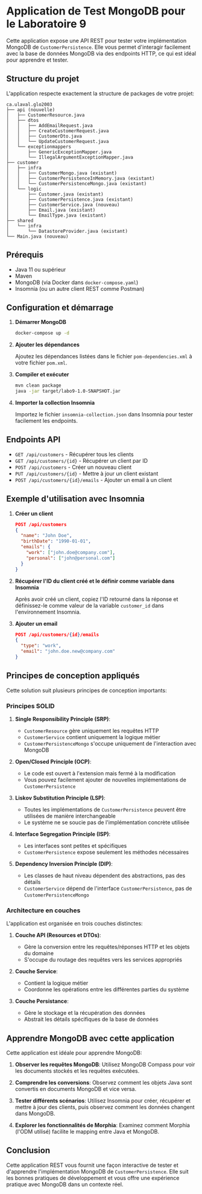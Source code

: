 # Application de Test MongoDB pour le Laboratoire 9

Cette application expose une API REST pour tester votre implémentation MongoDB de `CustomerPersistence`. Elle vous permet d'interagir facilement avec la base de données MongoDB via des endpoints HTTP, ce qui est idéal pour apprendre et tester.

## Structure du projet

L'application respecte exactement la structure de packages de votre projet:

```
ca.ulaval.glo2003
├── api (nouvelle)
│   ├── CustomerResource.java
│   ├── dtos
│   │   ├── AddEmailRequest.java
│   │   ├── CreateCustomerRequest.java
│   │   ├── CustomerDto.java
│   │   └── UpdateCustomerRequest.java
│   └── exceptionmappers
│       ├── GenericExceptionMapper.java
│       └── IllegalArgumentExceptionMapper.java
├── customer
│   ├── infra
│   │   ├── CustomerMongo.java (existant)
│   │   ├── CustomerPersistenceInMemory.java (existant)
│   │   └── CustomerPersistenceMongo.java (existant)
│   └── logic
│       ├── Customer.java (existant)
│       ├── CustomerPersistence.java (existant)
│       ├── CustomerService.java (nouveau)
│       ├── Email.java (existant)
│       └── EmailType.java (existant)
├── shared
│   └── infra
│       └── DatastoreProvider.java (existant)
└── Main.java (nouveau)
```

## Prérequis

- Java 11 ou supérieur
- Maven
- MongoDB (via Docker dans `docker-compose.yaml`)
- Insomnia (ou un autre client REST comme Postman)

## Configuration et démarrage

1. **Démarrer MongoDB**

   ```bash
   docker-compose up -d
   ```

2. **Ajouter les dépendances**

   Ajoutez les dépendances listées dans le fichier `pom-dependencies.xml` à votre fichier `pom.xml`.

3. **Compiler et exécuter**

   ```bash
   mvn clean package
   java -jar target/labo9-1.0-SNAPSHOT.jar
   ```

4. **Importer la collection Insomnia**

   Importez le fichier `insomnia-collection.json` dans Insomnia pour tester facilement les endpoints.

## Endpoints API

- `GET /api/customers` - Récupérer tous les clients
- `GET /api/customers/{id}` - Récupérer un client par ID
- `POST /api/customers` - Créer un nouveau client
- `PUT /api/customers/{id}` - Mettre à jour un client existant
- `POST /api/customers/{id}/emails` - Ajouter un email à un client

## Exemple d'utilisation avec Insomnia

1. **Créer un client**

   ```json
   POST /api/customers
   {
     "name": "John Doe",
     "birthDate": "1990-01-01",
     "emails": {
       "work": ["john.doe@company.com"],
       "personal": ["john@personal.com"]
     }
   }
   ```

2. **Récupérer l'ID du client créé et le définir comme variable dans Insomnia**
   
   Après avoir créé un client, copiez l'ID retourné dans la réponse et définissez-le comme valeur de la variable `customer_id` dans l'environnement Insomnia.

3. **Ajouter un email**

   ```json
   POST /api/customers/{id}/emails
   {
     "type": "work",
     "email": "john.doe.new@company.com"
   }
   ```

## Principes de conception appliqués

Cette solution suit plusieurs principes de conception importants:

### Principes SOLID

1. **Single Responsibility Principle (SRP)**:
   - `CustomerResource` gère uniquement les requêtes HTTP
   - `CustomerService` contient uniquement la logique métier
   - `CustomerPersistenceMongo` s'occupe uniquement de l'interaction avec MongoDB

2. **Open/Closed Principle (OCP)**:
   - Le code est ouvert à l'extension mais fermé à la modification
   - Vous pouvez facilement ajouter de nouvelles implémentations de `CustomerPersistence`

3. **Liskov Substitution Principle (LSP)**:
   - Toutes les implémentations de `CustomerPersistence` peuvent être utilisées de manière interchangeable
   - Le système ne se soucie pas de l'implémentation concrète utilisée

4. **Interface Segregation Principle (ISP)**:
   - Les interfaces sont petites et spécifiques
   - `CustomerPersistence` expose seulement les méthodes nécessaires

5. **Dependency Inversion Principle (DIP)**:
   - Les classes de haut niveau dépendent des abstractions, pas des détails
   - `CustomerService` dépend de l'interface `CustomerPersistence`, pas de `CustomerPersistenceMongo`

### Architecture en couches

L'application est organisée en trois couches distinctes:

1. **Couche API (Resources et DTOs)**:
   - Gère la conversion entre les requêtes/réponses HTTP et les objets du domaine
   - S'occupe du routage des requêtes vers les services appropriés

2. **Couche Service**:
   - Contient la logique métier
   - Coordonne les opérations entre les différentes parties du système

3. **Couche Persistance**:
   - Gère le stockage et la récupération des données
   - Abstrait les détails spécifiques de la base de données

## Apprendre MongoDB avec cette application

Cette application est idéale pour apprendre MongoDB:

1. **Observer les requêtes MongoDB**: Utilisez MongoDB Compass pour voir les documents stockés et les requêtes exécutées.

2. **Comprendre les conversions**: Observez comment les objets Java sont convertis en documents MongoDB et vice versa.

3. **Tester différents scénarios**: Utilisez Insomnia pour créer, récupérer et mettre à jour des clients, puis observez comment les données changent dans MongoDB.

4. **Explorer les fonctionnalités de Morphia**: Examinez comment Morphia (l'ODM utilisé) facilite le mapping entre Java et MongoDB.

## Conclusion

Cette application REST vous fournit une façon interactive de tester et d'apprendre l'implémentation MongoDB de `CustomerPersistence`. Elle suit les bonnes pratiques de développement et vous offre une expérience pratique avec MongoDB dans un contexte réel.